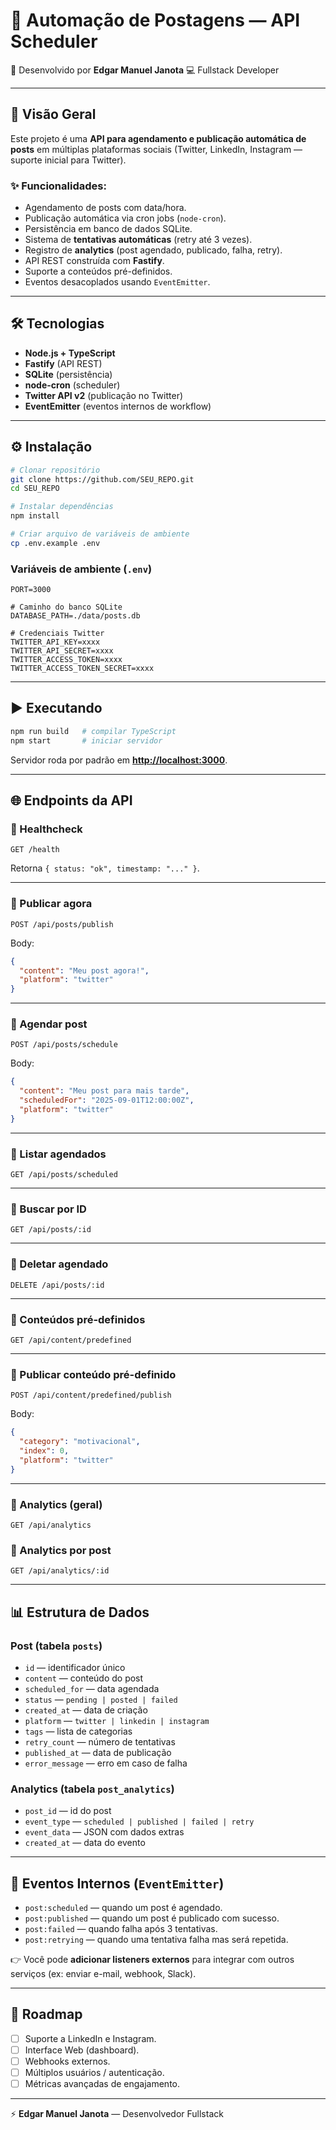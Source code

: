 # 📌 Automação de Postagens — API Scheduler

👤 Desenvolvido por **Edgar Manuel Janota**
💻 Fullstack Developer

---

## 📖 Visão Geral

Este projeto é uma **API para agendamento e publicação automática de posts** em múltiplas plataformas sociais (Twitter, LinkedIn, Instagram — suporte inicial para Twitter).

### ✨ Funcionalidades:

* Agendamento de posts com data/hora.
* Publicação automática via cron jobs (`node-cron`).
* Persistência em banco de dados SQLite.
* Sistema de **tentativas automáticas** (retry até 3 vezes).
* Registro de **analytics** (post agendado, publicado, falha, retry).
* API REST construída com **Fastify**.
* Suporte a conteúdos pré-definidos.
* Eventos desacoplados usando `EventEmitter`.

---

## 🛠️ Tecnologias

* **Node.js + TypeScript**
* **Fastify** (API REST)
* **SQLite** (persistência)
* **node-cron** (scheduler)
* **Twitter API v2** (publicação no Twitter)
* **EventEmitter** (eventos internos de workflow)

---

## ⚙️ Instalação

```bash
# Clonar repositório
git clone https://github.com/SEU_REPO.git
cd SEU_REPO

# Instalar dependências
npm install

# Criar arquivo de variáveis de ambiente
cp .env.example .env
```

### Variáveis de ambiente (`.env`)

```env
PORT=3000

# Caminho do banco SQLite
DATABASE_PATH=./data/posts.db

# Credenciais Twitter
TWITTER_API_KEY=xxxx
TWITTER_API_SECRET=xxxx
TWITTER_ACCESS_TOKEN=xxxx
TWITTER_ACCESS_TOKEN_SECRET=xxxx
```

---

## ▶️ Executando

```bash
npm run build   # compilar TypeScript
npm start       # iniciar servidor
```

Servidor roda por padrão em **[http://localhost:3000](http://localhost:3000)**.

---

## 🌐 Endpoints da API

### 🔹 Healthcheck

```
GET /health
```

Retorna `{ status: "ok", timestamp: "..." }`.

---

### 🔹 Publicar agora

```
POST /api/posts/publish
```

Body:

```json
{
  "content": "Meu post agora!",
  "platform": "twitter"
}
```

---

### 🔹 Agendar post

```
POST /api/posts/schedule
```

Body:

```json
{
  "content": "Meu post para mais tarde",
  "scheduledFor": "2025-09-01T12:00:00Z",
  "platform": "twitter"
}
```

---

### 🔹 Listar agendados

```
GET /api/posts/scheduled
```

---

### 🔹 Buscar por ID

```
GET /api/posts/:id
```

---

### 🔹 Deletar agendado

```
DELETE /api/posts/:id
```

---

### 🔹 Conteúdos pré-definidos

```
GET /api/content/predefined
```

---

### 🔹 Publicar conteúdo pré-definido

```
POST /api/content/predefined/publish
```

Body:

```json
{
  "category": "motivacional",
  "index": 0,
  "platform": "twitter"
}
```

---

### 🔹 Analytics (geral)

```
GET /api/analytics
```

### 🔹 Analytics por post

```
GET /api/analytics/:id
```

---

## 📊 Estrutura de Dados

### Post (tabela `posts`)

* `id` — identificador único
* `content` — conteúdo do post
* `scheduled_for` — data agendada
* `status` — `pending | posted | failed`
* `created_at` — data de criação
* `platform` — `twitter | linkedin | instagram`
* `tags` — lista de categorias
* `retry_count` — número de tentativas
* `published_at` — data de publicação
* `error_message` — erro em caso de falha

### Analytics (tabela `post_analytics`)

* `post_id` — id do post
* `event_type` — `scheduled | published | failed | retry`
* `event_data` — JSON com dados extras
* `created_at` — data do evento

---

## 🔔 Eventos Internos (`EventEmitter`)

* `post:scheduled` — quando um post é agendado.
* `post:published` — quando um post é publicado com sucesso.
* `post:failed` — quando falha após 3 tentativas.
* `post:retrying` — quando uma tentativa falha mas será repetida.

👉 Você pode **adicionar listeners externos** para integrar com outros serviços (ex: enviar e-mail, webhook, Slack).

---

## 🚀 Roadmap

* [ ] Suporte a LinkedIn e Instagram.
* [ ] Interface Web (dashboard).
* [ ] Webhooks externos.
* [ ] Múltiplos usuários / autenticação.
* [ ] Métricas avançadas de engajamento.

---

⚡ **Edgar Manuel Janota** — Desenvolvedor Fullstack
